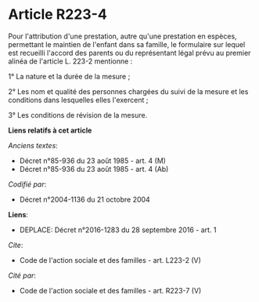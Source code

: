 # Article R223-4

Pour l'attribution d'une prestation, autre qu'une prestation en espèces, permettant le maintien de l'enfant dans sa famille,
le formulaire sur lequel est recueilli l'accord des parents ou du représentant légal prévu au premier alinéa de l'article L.
223-2 mentionne : 

1° La nature et la durée de la mesure ; 

2° Les nom et qualité des personnes chargées du suivi de la mesure et les conditions dans lesquelles elles l'exercent ; 

3° Les conditions de révision de la mesure.

**Liens relatifs à cet article**

_Anciens textes_:

  - Décret n°85-936 du 23 août 1985 - art. 4 (M)
  - Décret n°85-936 du 23 août 1985 - art. 4 (Ab)

_Codifié par_:

  - Décret n°2004-1136 du 21 octobre 2004

**Liens**:

  - DEPLACE: Décret n°2016-1283 du 28 septembre 2016 - art. 1

_Cite_:

  - Code de l'action sociale et des familles - art. L223-2 (V)

_Cité par_:

  - Code de l'action sociale et des familles - art. R223-7 (V)
